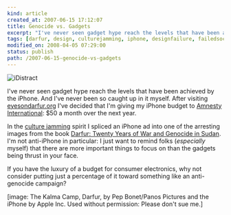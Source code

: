 ```yaml
---
kind: article
created_at: 2007-06-15 17:12:07
title: Genocide vs. Gadgets
excerpt: "I've never seen gadget hype reach the levels that have been achieved by the iPhone."
tags: [darfur, design, culturejamming, iphone, designfailure, failedsociety]
modified_on: 2008-04-05 07:29:00
status: publish 
path: /2007-06-15-genocide-vs-gadgets
---
```


<img src='/static/images/idistract_500px.jpg' alt='iDistract' />

I've never seen gadget hype reach the levels that have been achieved by the iPhone. And I've never been so caught up in it myself. After visiting <a href="http://www.eyesondarfur.org/">eyesondarfur.org</a> I've decided that I'm giving my iPhone budget to <a href="http://www.eyesondarfur.org/">Amnesty International</a>: $50 a month over the next year.

In the <a href="http://en.wikipedia.org/wiki/Culture_jamming">culture jamming</a> spirit I spliced an iPhone ad into one of the arresting images from the book <a href="https://secure3.ctsg.com/amnestyusa/store/viewProduct.asp?cookietest=1&From=%2Famnestyusa%2Fstore%2FviewProduct%2Easp&Product=600&CategoryName=New+Products&CategoryId=11">Darfur: Twenty Years of War and Genocide in Sudan</a>. I'm not anti-iPhone in particular: I just want to remind folks (<em>especially</em> myself) that there are more important things to focus on than the gadgets being thrust in your face. 

If you have the luxury of a budget for consumer electronics, why not consider putting just a percentage of it toward something like an anti-genocide campaign? 

[image: The Kalma Camp, Darfur, by Pep Bonet/Panos Pictures and the iPhone by Apple Inc. Used without permission: Please don't sue me.] 